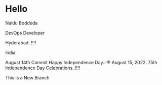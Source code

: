 # Hello

Naidu Boddeda

DevOps Developer

Hyderabad..!!!!

India.

August 14th Commit 
Happy Independence Day..!!!!
August 15, 2022: 75th Independence Day Celebrations..!!!!

This is a New Branch
